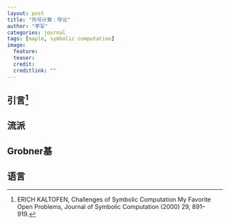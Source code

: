 ```yaml
---
layout: post
title: "符号计算：导论"
author: "李军"
categories: journal
tags: [maple, symbolic computation]
image:
  feature: 
  teaser: 
  credit: 
  creditlink: ""
---
```


## 引言[^1]

## 流派

## Grobner基

## 语言

[^1]: ERICH KALTOFEN, Challenges of Symbolic Computation My Favorite Open Problems, Journal of Symbolic Computation (2000) 29, 891–919.